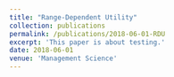 ```yaml
---
title: "Range-Dependent Utility"
collection: publications
permalink: /publications/2018-06-01-RDU
excerpt: 'This paper is about testing.'
date: 2018-06-01
venue: 'Management Science'
---
```

